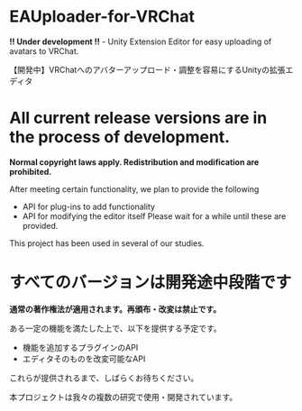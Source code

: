 # EAUploader-for-VRChat
**!! Under development !!** - Unity Extension Editor for easy uploading of avatars to VRChat. 

【開発中】VRChatへのアバターアップロード・調整を容易にするUnityの拡張エディタ

# All current release versions are in the process of development.
**Normal copyright laws apply. Redistribution and modification are prohibited.**

After meeting certain functionality, we plan to provide the following
* API for plug-ins to add functionality
* API for modifying the editor itself
Please wait for a while until these are provided.

This project has been used in several of our studies.

# すべてのバージョンは開発途中段階です
**通常の著作権法が適用されます。再頒布・改変は禁止です。**

ある一定の機能を満たした上で、以下を提供する予定です。
* 機能を追加するプラグインのAPI
* エディタそのものを改変可能なAPI
  
これらが提供されるまで、しばらくお待ちください。

本プロジェクトは我々の複数の研究で使用・開発されています。
